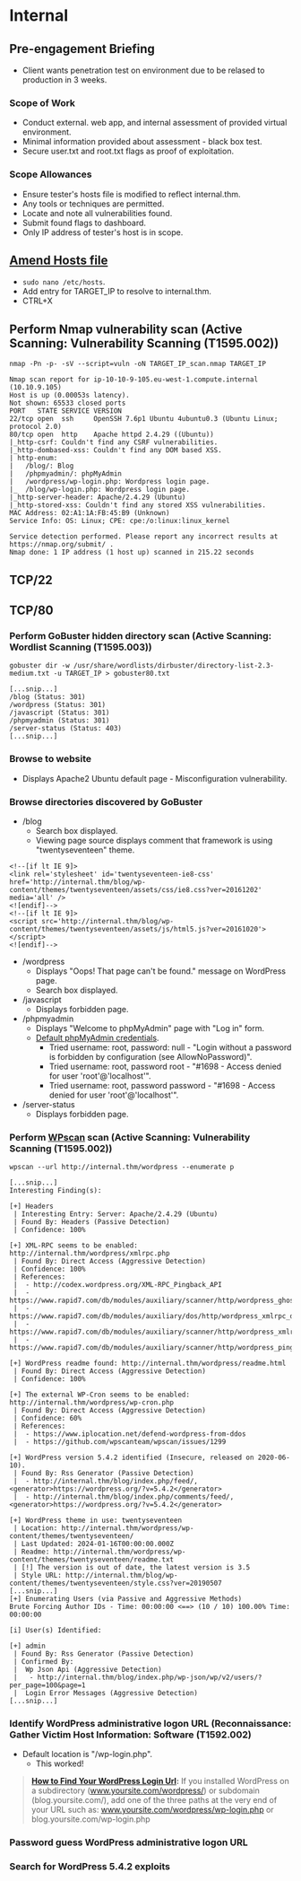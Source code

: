 # Internal
## Pre-engagement Briefing
* Client wants penetration test on environment due to be relased to production in 3 weeks.
### Scope of Work
* Conduct external. web app, and internal assessment of provided virtual environment.
* Minimal information provided about assessment - black box test.
* Secure user.txt and root.txt flags as proof of exploitation.
### Scope Allowances
* Ensure tester's hosts file is modified to reflect internal.thm.
* Any tools or techniques are permitted.
* Locate and note all vulnerabilities found.
* Submit found flags to dashboard.
* Only IP address of tester's host is in scope.

## [Amend Hosts file](https://docs.rackspace.com/docs/modify-your-hosts-file)
* `sudo nano /etc/hosts`.
* Add entry for TARGET_IP to resolve to internal.thm.
* CTRL+X 

## Perform Nmap vulnerability scan (Active Scanning: Vulnerability Scanning (T1595.002))
```
nmap -Pn -p- -sV --script=vuln -oN TARGET_IP_scan.nmap TARGET_IP

Nmap scan report for ip-10-10-9-105.eu-west-1.compute.internal (10.10.9.105)
Host is up (0.00053s latency).
Not shown: 65533 closed ports
PORT   STATE SERVICE VERSION
22/tcp open  ssh     OpenSSH 7.6p1 Ubuntu 4ubuntu0.3 (Ubuntu Linux; protocol 2.0)
80/tcp open  http    Apache httpd 2.4.29 ((Ubuntu))
|_http-csrf: Couldn't find any CSRF vulnerabilities.
|_http-dombased-xss: Couldn't find any DOM based XSS.
| http-enum: 
|   /blog/: Blog
|   /phpmyadmin/: phpMyAdmin
|   /wordpress/wp-login.php: Wordpress login page.
|_  /blog/wp-login.php: Wordpress login page.
|_http-server-header: Apache/2.4.29 (Ubuntu)
|_http-stored-xss: Couldn't find any stored XSS vulnerabilities.
MAC Address: 02:A1:1A:FB:45:B9 (Unknown)
Service Info: OS: Linux; CPE: cpe:/o:linux:linux_kernel

Service detection performed. Please report any incorrect results at https://nmap.org/submit/ .
Nmap done: 1 IP address (1 host up) scanned in 215.22 seconds
```
## TCP/22

## TCP/80
### Perform GoBuster hidden directory scan (Active Scanning: Wordlist Scanning (T1595.003))
```
gobuster dir -w /usr/share/wordlists/dirbuster/directory-list-2.3-medium.txt -u TARGET_IP > gobuster80.txt

[...snip...]
/blog (Status: 301)
/wordpress (Status: 301)
/javascript (Status: 301)
/phpmyadmin (Status: 301)
/server-status (Status: 403)
[...snip...]
```
### Browse to website
* Displays Apache2 Ubuntu default page - Misconfiguration vulnerability.
### Browse directories discovered by GoBuster
* /blog
  * Search box displayed.
  * Viewing page source displays comment that framework is using "twentyseventeen" theme. 
```
<!--[if lt IE 9]>
<link rel='stylesheet' id='twentyseventeen-ie8-css'  href='http://internal.thm/blog/wp-content/themes/twentyseventeen/assets/css/ie8.css?ver=20161202' media='all' />
<![endif]-->
<!--[if lt IE 9]>
<script src='http://internal.thm/blog/wp-content/themes/twentyseventeen/assets/js/html5.js?ver=20161020'></script>
<![endif]-->
```
* /wordpress
  * Displays "Oops! That page can't be found." message on WordPress page.
  * Search box displayed.
* /javascript
  * Displays forbidden page.
* /phpmyadmin
  * Displays "Welcome to phpMyAdmin" page with "Log in" form.
  * [Default phpMyAdmin credentials](https://stackoverflow.com/questions/5818358/phpmyadmin-default-login-password).
    * Tried username: root, password: null - "Login without a password is forbidden by configuration (see AllowNoPassword)".
    * Tried username: root, password root - "#1698 - Access denied for user 'root'@'localhost'".
    * Tried username: root, password password - "#1698 - Access denied for user 'root'@'localhost'".
* /server-status
  * Displays forbidden page.
### Perform [WPscan](https://www.kali.org/tools/wpscan/) scan (Active Scanning: Vulnerability Scanning (T1595.002))
```
wpscan --url http://internal.thm/wordpress --enumerate p

[...snip...]
Interesting Finding(s):

[+] Headers
 | Interesting Entry: Server: Apache/2.4.29 (Ubuntu)
 | Found By: Headers (Passive Detection)
 | Confidence: 100%

[+] XML-RPC seems to be enabled: http://internal.thm/wordpress/xmlrpc.php
 | Found By: Direct Access (Aggressive Detection)
 | Confidence: 100%
 | References:
 |  - http://codex.wordpress.org/XML-RPC_Pingback_API
 |  - https://www.rapid7.com/db/modules/auxiliary/scanner/http/wordpress_ghost_scanner
 |  - https://www.rapid7.com/db/modules/auxiliary/dos/http/wordpress_xmlrpc_dos
 |  - https://www.rapid7.com/db/modules/auxiliary/scanner/http/wordpress_xmlrpc_login
 |  - https://www.rapid7.com/db/modules/auxiliary/scanner/http/wordpress_pingback_access

[+] WordPress readme found: http://internal.thm/wordpress/readme.html
 | Found By: Direct Access (Aggressive Detection)
 | Confidence: 100%

[+] The external WP-Cron seems to be enabled: http://internal.thm/wordpress/wp-cron.php
 | Found By: Direct Access (Aggressive Detection)
 | Confidence: 60%
 | References:
 |  - https://www.iplocation.net/defend-wordpress-from-ddos
 |  - https://github.com/wpscanteam/wpscan/issues/1299

[+] WordPress version 5.4.2 identified (Insecure, released on 2020-06-10).
 | Found By: Rss Generator (Passive Detection)
 |  - http://internal.thm/blog/index.php/feed/, <generator>https://wordpress.org/?v=5.4.2</generator>
 |  - http://internal.thm/blog/index.php/comments/feed/, <generator>https://wordpress.org/?v=5.4.2</generator>

[+] WordPress theme in use: twentyseventeen
 | Location: http://internal.thm/wordpress/wp-content/themes/twentyseventeen/
 | Last Updated: 2024-01-16T00:00:00.000Z
 | Readme: http://internal.thm/wordpress/wp-content/themes/twentyseventeen/readme.txt
 | [!] The version is out of date, the latest version is 3.5
 | Style URL: http://internal.thm/blog/wp-content/themes/twentyseventeen/style.css?ver=20190507
[...snip...]
[+] Enumerating Users (via Passive and Aggressive Methods)
Brute Forcing Author IDs - Time: 00:00:00 <==> (10 / 10) 100.00% Time: 00:00:00

[i] User(s) Identified:

[+] admin
 | Found By: Rss Generator (Passive Detection)
 | Confirmed By:
 |  Wp Json Api (Aggressive Detection)
 |   - http://internal.thm/blog/index.php/wp-json/wp/v2/users/?per_page=100&page=1
 |  Login Error Messages (Aggressive Detection)
[...snip...]
```
### Identify WordPress administrative logon URL (Reconnaissance: Gather Victim Host Information: Software (T1592.002)
* Default location is "/wp-login.php".
  * This worked!
> **[How to Find Your WordPress Login Url](https://kinsta.com/blog/wordpress-login-url/):** If you installed WordPress on a subdirectory (www.yoursite.com/wordpress/) or subdomain (blog.yoursite.com/), add one of the three paths at the very end of your URL such as: www.yoursite.com/wordpress/wp-login.php or blog.yoursite.com/wp-login.php
### Password guess WordPress administrative logon URL
### Search for WordPress 5.4.2 exploits
